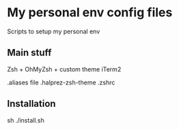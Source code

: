 # My personal env config files
Scripts to setup my personal env

## Main stuff
Zsh + OhMyZsh + custom theme
iTerm2

.aliases file
.halprez-zsh-theme
.zshrc

## Installation

sh ./install.sh
